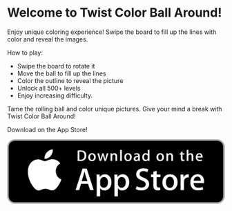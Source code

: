 # Welcome to Twist Color Ball Around!

Enjoy unique coloring experience! Swipe the board to fill up the lines with color and reveal the images. 

How to play:

* Swipe the board to rotate it 
* Move the ball to fill up the lines
* Color the outline to reveal the picture
* Unlock all 500+ levels 
* Enjoy increasing difficulty. 

Tame the rolling ball and color unique pictures. Give your mind a break with Twist Color Ball Around!

Download on the App Store!

<a href="https://itunes.apple.com/us/app/id1484762734">
<img class="app-store-badge" src="./app-store.png">
</a>
